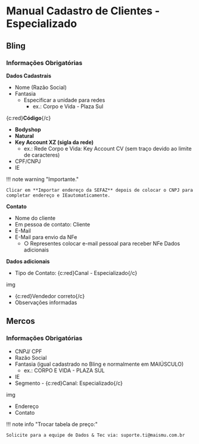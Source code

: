 # Manual Cadastro de Clientes - Especializado

## Bling

### Informações Obrigatórias

**Dados Cadastrais**

- Nome (Razão Social)
- Fantasia
    - Especificar a unidade para redes
        - ex.: Corpo e Vida - Plaza Sul

{c:red}**Código**{/c}

- **Bodyshop**
- **Natural**
- **Key Account XZ (sigla da rede)**
    - ex.: Rede Corpo e Vida: Key Account CV (sem traço devido ao limite de caracteres)
- CPF/CNPJ
- IE

!!! note warning "Importante."

    Clicar em **Importar endereço da SEFAZ** depois de colocar o CNPJ para completar endereço e IEautomaticamente.

**Contato**

- Nome do cliente
- Em pessoa de contato: Cliente
- E-Mail
- E-Mail para envio da NFe
    - ○ Representes colocar e-mail pessoal para receber NFe Dados adicionais

**Dados adicionais**

- Tipo de Contato: {c:red}Canal - Especializado{/c}

img

- {c:red}Vendedor correto{/c}
- Observações informadas

## Mercos

### Informações Obrigatórias

- CNPJ/ CPF
- Razão Social
- Fantasia (igual cadastrado no Bling e normalmente em MAIÚSCULO)
    - ex.: CORPO E VIDA - PLAZA SUL
- IE
- Segmento - {c:red}Canal: Especializado{/c}

img

- Endereço
- Contato

!!! note info "Trocar tabela de preço:"

    Solicite para a equipe de Dados & Tec via: suporte.ti@maismu.com.br